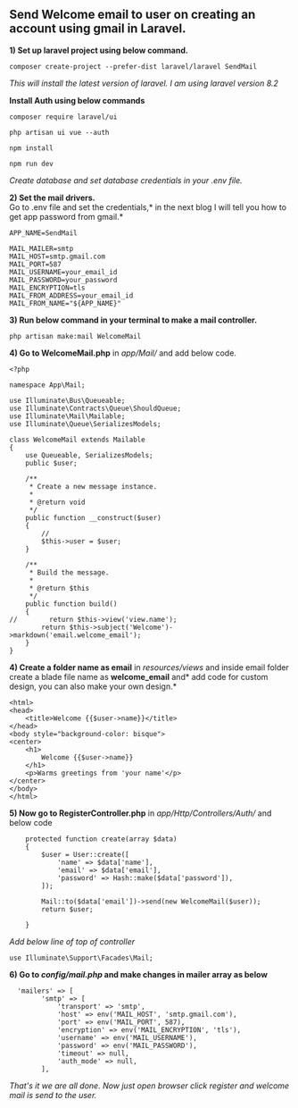 ## Send Welcome email to user on creating an account using gmail in Laravel.

**1) Set up laravel project using below command.**
```
composer create-project --prefer-dist laravel/laravel SendMail
```
*This will install the latest version of laravel. I am using laravel version 8.2*

**Install Auth using below commands**
```
composer require laravel/ui
```
```
php artisan ui vue --auth
```
```
npm install
```
```
npm run dev
```

*Create database and set database credentials in your .env file.*

**2) Set the mail drivers.**  
Go to .env file and set the credentials,* in the next blog I will tell you how to get app password from gmail.*
```
APP_NAME=SendMail
```
```
MAIL_MAILER=smtp
MAIL_HOST=smtp.gmail.com
MAIL_PORT=587
MAIL_USERNAME=your_email_id
MAIL_PASSWORD=your_password
MAIL_ENCRYPTION=tls
MAIL_FROM_ADDRESS=your_email_id
MAIL_FROM_NAME="${APP_NAME}"
```

**3) Run below command in your terminal to make a mail controller.**
```
php artisan make:mail WelcomeMail
```
**4) Go to WelcomeMail.php** in *app/Mail/* and add below code.
```
<?php

namespace App\Mail;

use Illuminate\Bus\Queueable;
use Illuminate\Contracts\Queue\ShouldQueue;
use Illuminate\Mail\Mailable;
use Illuminate\Queue\SerializesModels;

class WelcomeMail extends Mailable
{
    use Queueable, SerializesModels;
    public $user;

    /**
     * Create a new message instance.
     *
     * @return void
     */
    public function __construct($user)
    {
        //
        $this->user = $user;
    }

    /**
     * Build the message.
     *
     * @return $this
     */
    public function build()
    {
//        return $this->view('view.name');
        return $this->subject('Welcome')->markdown('email.welcome_email');
    }
}
```
**4) Create a folder name as email** in *resources/views* and inside email folder create a blade file name as **welcome_email** and* add code for custom design, you can also make your own design.*
```
<html>
<head>
    <title>Welcome {{$user->name}}</title>
</head>
<body style="background-color: bisque">
<center>
    <h1>
        Welcome {{$user->name}}
    </h1>
    <p>Warms greetings from 'your name'</p>
</center>
</body>
</html>
```

**5) Now go to RegisterController.php** in *app/Http/Controllers/Auth/* and below code
```
    protected function create(array $data)
    {
        $user = User::create([
            'name' => $data['name'],
            'email' => $data['email'],
            'password' => Hash::make($data['password']),
        ]);

        Mail::to($data['email'])->send(new WelcomeMail($user));
        return $user;

    }
```
*Add below line of top of controller*
```
use Illuminate\Support\Facades\Mail;
```

**6) Go to *config/mail.php* and make changes in mailer array as below**
```
  'mailers' => [
        'smtp' => [
            'transport' => 'smtp',
            'host' => env('MAIL_HOST', 'smtp.gmail.com'),
            'port' => env('MAIL_PORT', 587),
            'encryption' => env('MAIL_ENCRYPTION', 'tls'),
            'username' => env('MAIL_USERNAME'),
            'password' => env('MAIL_PASSWORD'),
            'timeout' => null,
            'auth_mode' => null,
        ],
```
*That's it we are all done.
Now just open browser click register and welcome mail is send to the user.*


